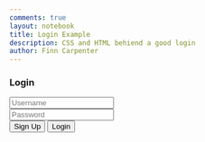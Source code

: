 ```yaml
---
comments: true
layout: notebook
title: Login Example
description: CSS and HTML behiend a good login
author: Finn Carpenter
---
```


<div class="login-container">
    <div class="card">
        <h3>Login</h3>
        <div class="Username">
            <input class="input" placeholder="Username">
        </div>
        <div class="Password">
            <input type="password" class="input" placeholder="Password">
        </div>    
        <div class="Buttons">
            <button class="cool-btn">Sign Up</button>
            <button class="cool-btn">Login</button>
        </div>
    </div>
</div>